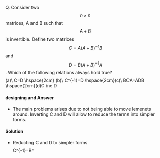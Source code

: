 Q. Consider two $$n\times n$$ matrices, A and B such that $$A+B$$ is invertible. Define two matrices $$C=A(A+B)^{-1}B$$ and $$D=B(A+B)^{-1}A$$. Which of the following relations always hold true?
$$$$(a)\ C=D \hspace{2cm} (b)\ C^{-1}=D \hspace{2cm}(c)\ BCA=ADB \hspace{2cm}(d)C \ne D$$$$

#### designing and Answer
 - The main problems arises due to not being able to move lemenets around. Inverting C and D will allow to reduce the terms into simpler forms.
#### Solution
 - Reducting C and D to simpler forms $$$$C^{-1}=B^
